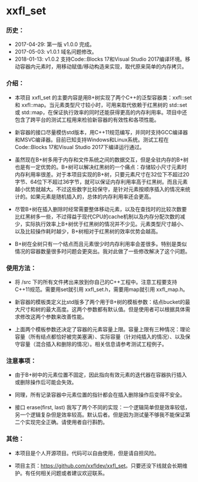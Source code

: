 xxfl_set
==========


### 历史：
* 2017-04-29: 第一版 v1.0.0 完成。
* 2017-05-03: v1.0.1 域名问题修改。
* 2018-01-13: v1.0.2 支持Code::Blocks 17和Visual Studio 2017编译环境。移动容器内元素时，用移动赋值/移动构造来实现，取代原来简单的内存拷贝。


### 介绍：
* 本项目 xxfl_set 的主要内容是用B+树实现了两个C++的泛型容器类：xxfl::set 和 xxfl::map。当元素类型尺寸较小时，可用来取代依赖于红黑树的 std::set 或 std::map，在保证执行效率的同时还能获得更高的内存利用率。项目中还包含了跨平台的测试工程用来检验新容器的有效性和各项性能。

* 新容器的接口尽量模仿std版本，用C++11规范编写，并同时支持GCC编译器和MSVC编译器。目前已知支持Windows和Linux系统。测试工程在Code::Blocks 17和Visual Studio 2017下编译运行通过。

* 虽然现在B+树多用于内存和文件系统之间的数据交互，但是全驻内存的B+树也是有一定优势的。B+树可以解决红黑树的一个痛点：存储较小尺寸元素时内存利用率很差。对于本项目实现的B+树，只要元素尺寸在32位下不超过20字节、64位下不超过36字节，就可以保证内存利用率高于红黑树。而且元素越小优势就越大。不过这些数字比较保守，是针对元素按顺序插入的情况来统计的。如果元素是随机插入的，总体的内存利用率还会更高。

* 尽管B+树在插入删除时经常需要整体移动元素，以及在查找时的比较次数要比红黑树多一些，不过得益于现代CPU的cache机制以及内存分配次数的减少，实际执行效率上B+树优于红黑树的情况并不少见。元素类型尺寸越小、以及比较操作耗时越少，B+树相对于红黑树的效率优势会越高。

* B+树在全树只有一个结点而且元素很少时内存利用率会差很多。特别是类似情况的容器数量很多时问题会更突出。我对此做了一些修改解决了这个问题。


### 使用方法：
* 将 /src 下的所有文件拷出来放到你自己的C++工程中。注意工程要支持C++11规范。需要用set就引用 xxfl_set.h，需要用map就引用 xxfl_map.h。

* 新容器的模板类定义比std版多了两个用于B+树的模板参数：结点bucket的最大尺寸和树的最大高度。这两个参数都有默认值。但是使用者可以根据具体需求修改这两个参数来改善性能。

* 上面两个模板参数还决定了容器的元素容量上限。容量上限有三种情况：理论容量（所有结点都恰好被完美塞满）、实际容量（针对纯插入的情况）、以及保守容量（混合插入和删除的情况）。相关信息请参考测试工程例子。


### 注意事项：
* 由于B+树中的元素位置不固定，因此指向有效元素的迭代器在容器执行插入或删除操作后可能会失效。

* 同理，所有记录容器中元素位置的指针都会在插入删除操作后变得不安全。

* 接口 erase(first, last) 我写了两个不同的实现：一个逻辑简单但是效率较低，另一个逻辑复杂但是效率较高。默认后者。但是因为测试量不够我不能保证第二个实现完全正确。请使用者自行斟酌。


### 其他：
* 本项目是个人开源项目。代码可以自由使用，但是请自担风险。

* 项目主页：<https://github.com/xxfldev/xxfl_set>。只要还没下线就会长期维护。有任何相关问题或者建议欢迎联系。